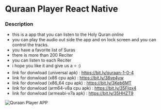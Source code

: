 # Quraan Player React Native

### Description

- this is a app that you can listen to the Holy Quran _online_
- you can play the audio out side the app and on lock screen and you can control the tracks.
- you have a favorite list of Suras
- there is more than 200 Reciter
- you can listen to each Reciter
- i hope you like it and give us a ⭐ :)
- link for donwload (universal apk) : https://bit.ly/quraan-1-0-4
- link for donwload (x86 cpu apk) : https://bit.ly/38ve4yw
- link for donwload (x86_64 cpu apk) : https://bit.ly/3Keb6MT
- link for donwload (arm64-v8a cpu apk) : https://bit.ly/35FIqx4
- link for donwload (armeabi-v7a apk) : https://bit.ly/35HHZT9

![Quraan Player APP](https://i.ibb.co/2sSd9Q0/big-pic.png)
